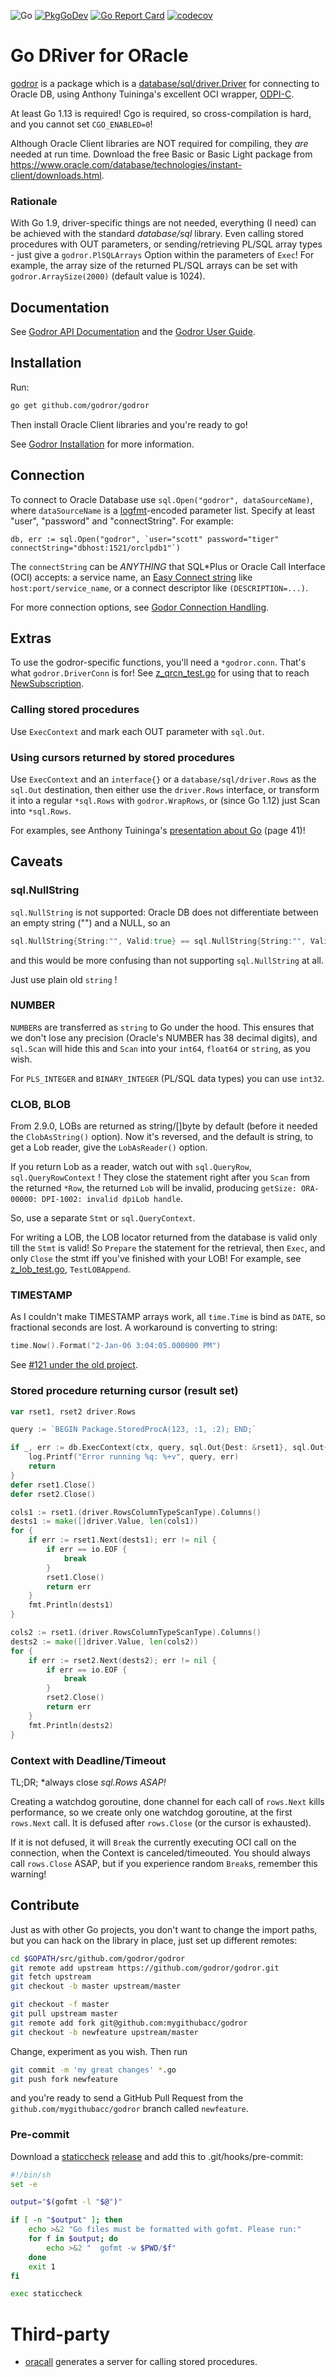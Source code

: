 ![Go](https://github.com/godror/godror/workflows/Go/badge.svg)
[![PkgGoDev](https://pkg.go.dev/badge/github.com/godror/godror)](https://pkg.go.dev/github.com/godror/godror)
[![Go Report Card](https://goreportcard.com/badge/github.com/godror/godror)](https://goreportcard.com/report/github.com/godror/godror)
[![codecov](https://codecov.io/gh/godror/godror/branch/master/graph/badge.svg)](https://codecov.io/gh/godror/godror)

# Go DRiver for ORacle

[godror](https://godoc.org/pkg/github.com/godror/godror) is a package which is a
[database/sql/driver.Driver](http://golang.org/pkg/database/sql/driver/#Driver)
for connecting to Oracle DB, using Anthony Tuininga's excellent OCI wrapper,
[ODPI-C](https://www.github.com/oracle/odpi).

At least Go 1.13 is required!
Cgo is required, so cross-compilation is hard, and you cannot set `CGO_ENABLED=0`!

Although Oracle Client libraries are NOT required for compiling, they *are*
needed at run time.  Download the free Basic or Basic Light package from
<https://www.oracle.com/database/technologies/instant-client/downloads.html>.

### Rationale

With Go 1.9, driver-specific things are not needed, everything (I need) can be
achieved with the standard _database/sql_ library. Even calling stored
procedures with OUT parameters, or sending/retrieving PL/SQL array types - just
give a `godror.PlSQLArrays` Option within the parameters of `Exec`!  For
example, the array size of the returned PL/SQL arrays can be set with
`godror.ArraySize(2000)` (default value is 1024).

## Documentation

See [Godror API Documentation](https://pkg.go.dev/github.com/godror/godror?tab=doc) and
the [Godror User Guide](https://godror.github.io/godror/doc/contents.html).

## Installation

Run:

```bash
go get github.com/godror/godror
```

Then install Oracle Client libraries and you're ready to go!

See [Godror
Installation](https://godror.github.io/godror/doc/installation.html) for more information.

## Connection

To connect to Oracle Database use `sql.Open("godror", dataSourceName)`,
where `dataSourceName` is a [logfmt](https://brandur.org/logfmt)-encoded
parameter list.  Specify at least "user", "password" and "connectString".
For example:

```
db, err := sql.Open("godror", `user="scott" password="tiger" connectString="dbhost:1521/orclpdb1"`)
```

The `connectString` can be _ANYTHING_ that SQL*Plus or Oracle Call Interface
(OCI) accepts: a service name, an [Easy Connect
string](https://download.oracle.com/ocomdocs/global/Oracle-Net-19c-Easy-Connect-Plus.pdf)
like `host:port/service_name`, or a connect descriptor like `(DESCRIPTION=...)`.

For more connection options, see [Godor Connection
Handling](https://godror.github.io/godror/doc/connection.html).

## Extras

To use the godror-specific functions, you'll need a `*godror.conn`.
That's what `godror.DriverConn` is for!
See [z_qrcn_test.go](./z_qrcn_test.go) for using that to reach
[NewSubscription](https://godoc.org/github.com/godror/godror#Subscription).

### Calling stored procedures

Use `ExecContext` and mark each OUT parameter with `sql.Out`.

### Using cursors returned by stored procedures

Use `ExecContext` and an `interface{}` or a `database/sql/driver.Rows` as the `sql.Out` destination,
then either use the `driver.Rows` interface,
or transform it into a regular `*sql.Rows` with `godror.WrapRows`,
or (since Go 1.12) just Scan into `*sql.Rows`.

For examples, see Anthony Tuininga's
[presentation about Go](https://static.rainfocus.com/oracle/oow19/sess/1567058525476001cK8G/PF/DEV6708-Using-the-Go-Language-for-Efficient-Oracle-Database-Applications_1568841171132001jI7d.pdf)
(page 41)!

## Caveats

### sql.NullString

`sql.NullString` is not supported: Oracle DB does not differentiate between
an empty string ("") and a NULL, so an

```go
sql.NullString{String:"", Valid:true} == sql.NullString{String:"", Valid:false}
```

and this would be more confusing than not supporting `sql.NullString` at all.

Just use plain old `string` !

### NUMBER

`NUMBER`s are transferred as `string` to Go under the hood.
This ensures that we don't lose any precision (Oracle's NUMBER has 38 decimal digits),
and `sql.Scan` will hide this and `Scan` into your `int64`, `float64` or `string`, as you wish.

For `PLS_INTEGER` and `BINARY_INTEGER` (PL/SQL data types) you can use `int32`.

### CLOB, BLOB

From 2.9.0, LOBs are returned as string/[]byte by default (before it needed the `ClobAsString()` option).
Now it's reversed, and the default is string, to get a Lob reader, give the `LobAsReader()` option.

If you return Lob as a reader, watch out with `sql.QueryRow`, `sql.QueryRowContext` !
They close the statement right after you `Scan` from the returned `*Row`, the returned `Lob` will be invalid, producing
`getSize: ORA-00000: DPI-1002: invalid dpiLob handle`.

So, use a separate `Stmt` or `sql.QueryContext`.

For writing a LOB, the LOB locator returned from the database is valid only till the `Stmt` is valid!
So `Prepare` the statement for the retrieval, then `Exec`, and only `Close` the stmt iff you've finished with your LOB!
For example, see [z_lob_test.go](./z_lob_test.go), `TestLOBAppend`.

### TIMESTAMP

As I couldn't make TIMESTAMP arrays work, all `time.Time` is bind as `DATE`, so fractional seconds
are lost.
A workaround is converting to string:

```go
time.Now().Format("2-Jan-06 3:04:05.000000 PM")
```

See [#121 under the old project](https://github.com/go-goracle/goracle/issues/121).


### Stored procedure returning cursor (result set)
```go
var rset1, rset2 driver.Rows

query := `BEGIN Package.StoredProcA(123, :1, :2); END;`

if _, err := db.ExecContext(ctx, query, sql.Out{Dest: &rset1}, sql.Out{Dest: &rset2}); err != nil {
	log.Printf("Error running %q: %+v", query, err)
	return
}
defer rset1.Close()
defer rset2.Close()

cols1 := rset1.(driver.RowsColumnTypeScanType).Columns()
dests1 := make([]driver.Value, len(cols1))
for {
	if err := rset1.Next(dests1); err != nil {
		if err == io.EOF {
			break
		}
		rset1.Close()
		return err
	}
	fmt.Println(dests1)
}

cols2 := rset1.(driver.RowsColumnTypeScanType).Columns()
dests2 := make([]driver.Value, len(cols2))
for {
	if err := rset2.Next(dests2); err != nil {
		if err == io.EOF {
			break
		}
		rset2.Close()
		return err
	}
	fmt.Println(dests2)
}
```

### Context with Deadline/Timeout
TL;DR; *always close *sql.Rows ASAP!*

Creating a watchdog goroutine, done channel for each call of `rows.Next` kills performance,
so we create only one watchdog goroutine, at the first `rows.Next` call.
It is defused after `rows.Close` (or the cursor is exhausted).

If it is not defused, it will `Break` the currently executing OCI call on the connection,
when the Context is canceled/timeouted. You should always call `rows.Close` ASAP, but if you 
experience random `Break`s, remember this warning!


## Contribute

Just as with other Go projects, you don't want to change the import paths, but you can hack on the library
in place, just set up different remotes:

```bash
cd $GOPATH/src/github.com/godror/godror
git remote add upstream https://github.com/godror/godror.git
git fetch upstream
git checkout -b master upstream/master

git checkout -f master
git pull upstream master
git remote add fork git@github.com:mygithubacc/godror
git checkout -b newfeature upstream/master
```

Change, experiment as you wish.  Then run

```bash
git commit -m 'my great changes' *.go
git push fork newfeature
```

and you're ready to send a GitHub Pull Request from the
`github.com/mygithubacc/godror` branch called `newfeature`.

### Pre-commit

Download a [staticcheck](https://staticcheck.io)
[release](https://github.com/dominikh/go-tools/releases) and add this to
.git/hooks/pre-commit:

```bash
#!/bin/sh
set -e

output="$(gofmt -l "$@")"

if [ -n "$output" ]; then
    echo >&2 "Go files must be formatted with gofmt. Please run:"
    for f in $output; do
        echo >&2 "  gofmt -w $PWD/$f"
    done
    exit 1
fi

exec staticcheck
```

# Third-party

* [oracall](https://github.com/tgulacsi/oracall) generates a server for calling stored procedures.
